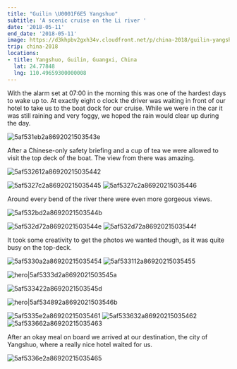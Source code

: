 ```yaml
---
title: "Guilin \U0001F6E5 Yangshuo"
subtitle: 'A scenic cruise on the Li river '
date: '2018-05-11'
end_date: '2018-05-11'
image: https://d3khpbv2gxh34v.cloudfront.net/p/china-2018/guilin-yangshuo/5af531c72a8692021503543c.jpg
trip: china-2018
locations:
- title: Yangshuo, Guilin, Guangxi, China
  lat: 24.77848
  lng: 110.49659300000008
---
```


With the alarm set at 07:00 in the morning this was one of the hardest days to wake up to. At exactly eight o clock the driver was waiting in front of our hotel to take us to the boat dock for our cruise. While we were in the car it was still raining and very foggy, we hoped the rain would clear up during the day. 

![5af531eb2a8692021503543e](https://d3khpbv2gxh34v.cloudfront.net/p/china-2018/guilin-yangshuo/5af532042a86920215035440.jpg "1.5")

After a Chinese-only safety briefing and a cup of tea we were allowed to visit the top deck of the boat. The view from there was amazing.

![5af532612a86920215035442](https://d3khpbv2gxh34v.cloudfront.net/p/china-2018/guilin-yangshuo/5af532682a86920215035443.jpg "1.5")

![5af5327c2a86920215035445](https://d3khpbv2gxh34v.cloudfront.net/p/china-2018/guilin-yangshuo/5af532822a86920215035447.jpg "1.5")
![5af5327c2a86920215035446](https://d3khpbv2gxh34v.cloudfront.net/p/china-2018/guilin-yangshuo/5af532992a86920215035449.jpg "1.5")

Around every bend of the river there were even more gorgeous views.

![5af532bd2a8692021503544b](https://d3khpbv2gxh34v.cloudfront.net/p/china-2018/guilin-yangshuo/5af532cd2a8692021503544c.jpg "1.5")

![5af532d72a8692021503544e](https://d3khpbv2gxh34v.cloudfront.net/p/china-2018/guilin-yangshuo/5af532e12a86920215035450.jpg "1.5")
![5af532d72a8692021503544f](https://d3khpbv2gxh34v.cloudfront.net/p/china-2018/guilin-yangshuo/5af532f92a86920215035453.jpg "1.5")

It took some creativity to get the photos we wanted though, as it was quite busy on the top-deck.

![5af5330a2a86920215035454](https://d3khpbv2gxh34v.cloudfront.net/p/china-2018/guilin-yangshuo/5af533182a86920215035457.jpg "1.5")
![5af533112a86920215035455](https://d3khpbv2gxh34v.cloudfront.net/p/china-2018/guilin-yangshuo/5af533382a86920215035459.jpg "1.5")

![hero|5af5333d2a8692021503545a](https://d3khpbv2gxh34v.cloudfront.net/p/china-2018/guilin-yangshuo/5af5333d2a8692021503545a.jpg "1.864")

![5af533422a8692021503545d](https://d3khpbv2gxh34v.cloudfront.net/p/china-2018/guilin-yangshuo/5af533532a8692021503545f.jpg "1.877")

![hero|5af534892a8692021503546b](https://d3khpbv2gxh34v.cloudfront.net/p/china-2018/guilin-yangshuo/5af534892a8692021503546b.jpg "4.418")

![5af5335e2a86920215035461](https://d3khpbv2gxh34v.cloudfront.net/p/china-2018/guilin-yangshuo/5af533752a86920215035467.jpg "1.716")
![5af533632a86920215035462](https://d3khpbv2gxh34v.cloudfront.net/p/china-2018/guilin-yangshuo/5af533712a86920215035466.jpg "1.5")
![5af533662a86920215035463](https://d3khpbv2gxh34v.cloudfront.net/p/china-2018/guilin-yangshuo/5af5338c2a8692021503546a.jpg "1.209")

After an okay meal on board we arrived at our destination, the city of Yangshuo, where a really nice hotel waited for us.

![5af5336e2a86920215035465](https://d3khpbv2gxh34v.cloudfront.net/p/china-2018/guilin-yangshuo/5af533882a86920215035469.jpg "1.5")

